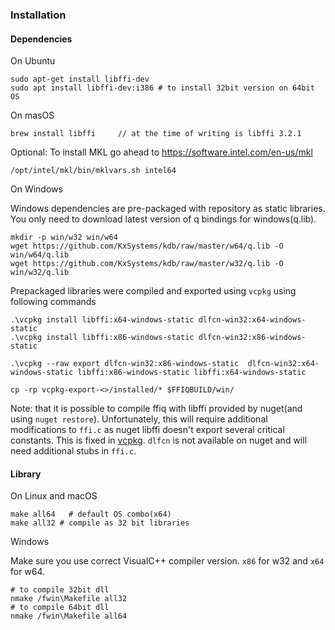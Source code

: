 ### Installation
#### Dependencies
On Ubuntu 
```
sudo apt-get install libffi-dev
sudo apt install libffi-dev:i386 # to install 32bit version on 64bit OS
```
On masOS
```
brew install libffi     // at the time of writing is libffi 3.2.1
```
Optional: To install MKL go ahead to https://software.intel.com/en-us/mkl
```
/opt/intel/mkl/bin/mklvars.sh intel64
```

On Windows

Windows dependencies are pre-packaged with repository as static libraries. 
You only need to download latest version of q bindings for windows(q.lib).
```
mkdir -p win/w32 win/w64
wget https://github.com/KxSystems/kdb/raw/master/w64/q.lib -O win/w64/q.lib
wget https://github.com/KxSystems/kdb/raw/master/w32/q.lib -O win/w32/q.lib
```

Prepackaged libraries were compiled and exported using `vcpkg` using following commands
```
.\vcpkg install libffi:x64-windows-static dlfcn-win32:x64-windows-static
.\vcpkg install libffi:x86-windows-static dlfcn-win32:x86-windows-static

.\vcpkg --raw export dlfcn-win32:x86-windows-static  dlfcn-win32:x64-windows-static libffi:x86-windows-static libffi:x64-windows-static

cp -rp vcpkg-export-<>/installed/* $FFIQBUILD/win/
```

Note: that it is possible to compile ffiq with libffi provided by nuget(and using `nuget restore`). Unfortunately, this will require additional modifications to `ffi.c` as nuget libffi doesn't export several critical constants. This is fixed in [vcpkg](https://github.com/Microsoft/vcpkg/blob/master/ports/libffi/export-global-data.patch). `dlfcn` is not available on nuget and will need additional stubs in `ffi.c`.

#### Library
On Linux and macOS

```
make all64   # default OS combo(x64)
make all32 # compile as 32 bit libraries
```

Windows

Make sure you use correct VisualC++ compiler version. `x86` for w32 and `x64` for w64.
```
# to compile 32bit dll
nmake /fwin\Makefile all32 
# to compile 64bit dll
nmake /fwin\Makefile all64
```
